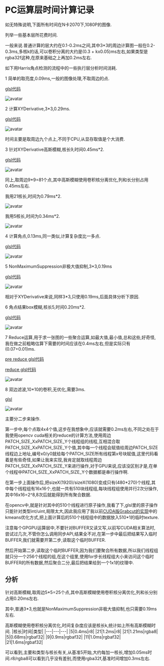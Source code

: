# PC运算层时间计算记录

如无特殊说明,下面所有时间在N卡2070下,1080P的图像.

列举一些基本层所花费时间.

一般来说.普通计算的层大约在0.1-0.2ms之间,其中3*3的周边计算图一般在0.2-0.3ms,多核k的话,可以卷积分离的大约是(0.3 + kx0.05)ms左右,如果类型是rgba32f这种,在原来基础之上再加0.2ms左右.

如下用Harris角点检测的流程中的一些执行层分析时间消耗.

1 简单的取亮度,0.09ms,一般的图像处理,不取周边的点.

[glsl代码](../glsl/source/luminance.comp)

![avatar](../images/cs_time_1.png "亮度")

2 计算XYDerivative,3*3,0.29ms.

[glsl代码](../glsl/source/prewitt.comp)

![avatar](../images/cs_time_2.png "XYDerivative")

时间主要是取周边九个点上,不同于CPU,从显存取值是个大消费.

3 针对XYDerivative高斯模糊,核长9,时间0.45ms*2.

[glsl代码](../glsl/source/filterRow.comp)

![avatar](../images/cs_time_3_0.png "高斯模糊")

同上,取周边9*9=81个点,其中高斯模糊使用卷积核分离优化,列和长分别占用0.45ms左右.

我用21核长,时间为0.79ms*2.

![avatar](../images/cs_time_3_1.png "高斯模糊")

我用5核长,时间为0.34ms*2.

![avatar](../images/cs_time_3_1.png "高斯模糊")

4 计算角点,0.13ms,同一类似,计算复杂度比一多点.

[glsl代码](../glsl/source/harrisCornerDetection.comp)

![avatar](../images/cs_time_4.png "计算角点")

5 NonMaximumSuppression非极大值抑制,3*3,0.19ms

[glsl代码](../glsl/source/thresholdedNMS.comp)

![avatar](../images/cs_time_5.png "非极大值抑制")

相对于XYDerivative来说,同样3*3,只使用0.19ms,后面具体分析下原因.

6 角点结果box模糊,核长5,时间0.20ms*2.

[glsl代码](../glsl/source/filterRow.comp)

![avatar](../images/cs_time_6.png "高斯模糊")

7 Reduce运算,用于求一张图的一些聚合运算,如最大值,最小值,总和这些,好奇怪,我在做之前粗略估算下需要的时间应该在0.4ms左右,但是实际只有(0.07+0.01)ms.

[pre reduce glsl代码](../glsl/source/reduce.comp)

[reduce glsl代码](../glsl/source/reduce2.comp)

![avatar](../images/cs_time_7.png "Reduce运算")

8 双边滤波,10*10的卷积,无优化,需要3ms.

[glsl](../glsl/source/bilateral.comp)

![avatar](../images/cs_time_8.png "双边滤波")

主要分二步来操作.

第一步中,每个点取4x4个值,这步在我想象中,应该就需要0.2ms左右,不同之处在于我使用opencv cuda相关的reduce的计算方法,使用周边PATCH_SIZE_XxPATCH_SIZE_Y个线程组的线程,互相混合取PATCH_SIZE_XxPATCH_SIZE_Y个值,其中每一个线程会赋值给周边PATCH_SIZE线程边上地址,编号x0/y0就给每个PATCH_SIZE所有线程第x号块赋值,这里代码看着是有些奇怪,如果让我来实现,我肯定就取线程周边PATCH_SIZE_XxPATCH_SIZE_Y来进行操作,对于GPU来说,应该没区别才是,在单个线程中PATCH_SIZE_XxPATCH_SIZE_Y个数据都是串行操作啊.

在第一步上面操作后,把sizeX(1920)/sizeX(1080)变成只有(480*270)个线程,其中每个线程组有16x16个,也就一共有510块线程组,每块线程组使用并行2次分操作,其中16x16=2^8,8次后就能得到所有聚合数据.

在opencv中,就是针对其中的510个线程进行原子操作,我看了下,glsl里的原子操作只能针对类型int/uint,局限太大,因此我应用了我以前[CUDA版Grabcut的实现](https://zhuanlan.zhihu.com/p/59283449)中的kmeans优化方式,把上面计算后的510个线程组中的数据放入510*1的临时texture.

注意每个GPGPU运算层中,不要针对BUFFER又读又写,以前写CUDA相关算法时,尝试过几次,不管你怎么调用同步API,结果全不对,在第一步中最后把结果写入临时BUFFER,我们就需要开第二步,读取这个临时BUFFER.

然后开始第二步,读取这个临时BUFFER,因为我们要聚合所有数据,所以我们线程组就只分一个256个线程的组,在这个组里,使用for步长线程组大小来访问这个临时BUFFER的所有数据,然后聚合二分,最后把结果给到一个1x1的纹理中.

## 分析

针对高斯模糊,取周边5*5=25个点,其中高斯模糊使用卷积核分离优化,列和长分别占用0.20ms左右.

其中,普通3*3,也就是NonMaximumSuppression非极大值抑制,也只需要0.19ms左右.

高斯模糊使用卷积核分离优化,时间复杂度应该是核长k,统计如上所有高斯模糊时间.
|核长|时间|类型|
|---|---|---|
|5|0.4ms|r8|
|21|1.2ms|r8|
|21|1.21ms|rgba8|
|5|0.68ms|rgbaf32|
|9|0.9ms|rgbaf32|
|11|1.0ms|rgbaf32|
|21|1.6ms|rgbaf32|

可以看到,主要和类型与核长有关,从基准5开始,大约每加一核长,增加0.05ms时间.r8/rgba8可以看到几乎没有差别,而使用rgba32f,基准时间增加0.3ms左右.
